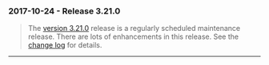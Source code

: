 ### 2017\-10\-24 \- Release 3\.21\.0


> The [version 3\.21\.0](releaselog/3_21_0.html) release is a regularly scheduled maintenance release.
> There are lots of enhancements in this release.
> See the [change log](releaselog/3_21_0.html) for details.



---

